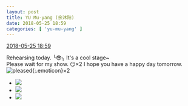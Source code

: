 ```yaml
---
layout: post
title: YU Mu-yang (余沐阳)
date: 2018-05-25 18:59
categories: [ 'yu-mu-yang' ]
---
```


<div class="weibo-info">
  <a href="https://weibo.com/6505651747/GijgkzEbT">2018-05-25 18:59</a>
</div>

Rehearsing today. ╰😎╮ It's a cool stage~  
Please wait for my show. 😏×2 I hope you have a happy day tomorrow. ![pleased](https://img.t.sinajs.cn/t4/appstyle/expression/ext/normal/33/2018new_xixi_org.png){:.emoticon}×2

<!-- more -->

<ul class="weibo-pic-list-1">
  <li class="weibo-pic">
    <a href="http://wx4.sinaimg.cn/mw690/0076h3cTgy1frns3b3ihvj31r01r07wh.jpg"><img src="http://wx4.sinaimg.cn/thumb150/0076h3cTgy1frns3b3ihvj31r01r07wh.jpg"/></a>
  </li>
  <li class="weibo-pic">
    <a href="http://wx3.sinaimg.cn/mw690/0076h3cTgy1frnsbxrlmij31r01r0npf.jpg"><img src="http://wx3.sinaimg.cn/thumb150/0076h3cTgy1frnsbxrlmij31r01r0npf.jpg"/></a>
  </li>
  <li class="weibo-pic">
    <a href="http://wx1.sinaimg.cn/mw690/0076h3cTgy1frns28zz5qj31r01r0b29.jpg"><img src="http://wx1.sinaimg.cn/thumb150/0076h3cTgy1frns28zz5qj31r01r0b29.jpg"/></a>
  </li>
</ul>
